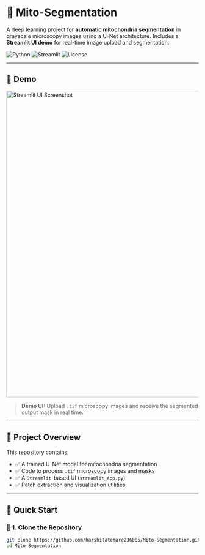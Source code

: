 # 🧬 Mito-Segmentation

A deep learning project for **automatic mitochondria segmentation** in grayscale microscopy images using a U-Net architecture. Includes a **Streamlit UI demo** for real-time image upload and segmentation.

![Python](https://img.shields.io/badge/python-3.8+-blue.svg)
![Streamlit](https://img.shields.io/badge/Streamlit-UI-orange.svg)
![License](https://img.shields.io/badge/license-MIT-green.svg)

---

## 📸 Demo

<img src="https://github.com/harshitatemare236005/Mito-Segmentation/blob/main/demo/demo_ui.png" alt="Streamlit UI Screenshot" width="800"/>

> **Demo UI:** Upload `.tif` microscopy images and receive the segmented output mask in real time.

---

## 📂 Project Overview

This repository contains:

- ✅ A trained U-Net model for mitochondria segmentation  
- ✅ Code to process `.tif` microscopy images and masks  
- ✅ A `Streamlit`-based UI (`streamlit_app.py`)  
- ✅ Patch extraction and visualization utilities  

---

## 🚀 Quick Start

### 🔧 1. Clone the Repository

```bash
git clone https://github.com/harshitatemare236005/Mito-Segmentation.git
cd Mito-Segmentation
